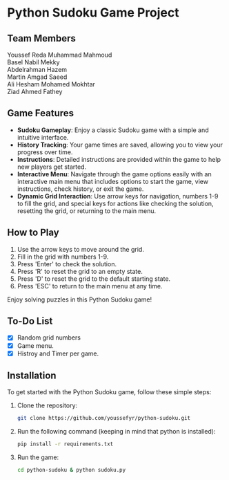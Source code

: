 # Python Sudoku Game Project

## Team Members
Youssef Reda Muhammad Mahmoud <br>
Basel Nabil Mekky <br>
Abdelrahman Hazem <br>
Martin Amgad Saeed <br>
Ali Hesham Mohamed Mokhtar <br>
Ziad Ahmed Fathey <br>

## Game Features

- **Sudoku Gameplay**: Enjoy a classic Sudoku game with a simple and intuitive interface.
- **History Tracking**: Your game times are saved, allowing you to view your progress over time.
- **Instructions**: Detailed instructions are provided within the game to help new players get started.
- **Interactive Menu**: Navigate through the game options easily with an interactive main menu that includes options to start the game, view instructions, check history, or exit the game.
- **Dynamic Grid Interaction**: Use arrow keys for navigation, numbers 1-9 to fill the grid, and special keys for actions like checking the solution, resetting the grid, or returning to the main menu.

## How to Play

1. Use the arrow keys to move around the grid.
2. Fill in the grid with numbers 1-9.
3. Press 'Enter' to check the solution.
4. Press 'R' to reset the grid to an empty state.
5. Press 'D' to reset the grid to the default starting state.
6. Press 'ESC' to return to the main menu at any time.

Enjoy solving puzzles in this Python Sudoku game!

## To-Do List

- [X] Random grid numbers
- [X] Game menu.
- [X] Histroy and Timer per game.

## Installation

To get started with the Python Sudoku game, follow these simple steps:

1. Clone the repository:
   ```bash
   git clone https://github.com/youssefyr/python-sudoku.git
   ```
2. Run the following command (keeping in mind that python is installed):
   ```bash
   pip install -r requirements.txt
   ```

3. Run the game:
   ```bash
   cd python-sudoku & python sudoku.py
   ```